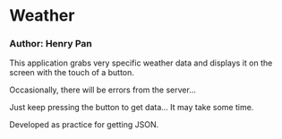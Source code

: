 # Weather
### Author: Henry Pan

This application grabs very specific weather data and displays it on the screen with the touch of a button.

Occasionally, there will be errors from the server...

Just keep pressing the button to get data... It may take some time.

Developed as practice for getting JSON.
